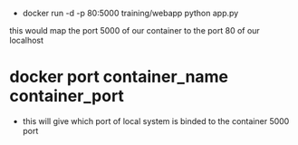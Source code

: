 * docker run -d -p 80:5000 training/webapp python app.py

this would map the port 5000 of our container to the port 80 of our localhost



# docker port container_name container_port
* this will give which port of local system is binded to the container 5000 port

